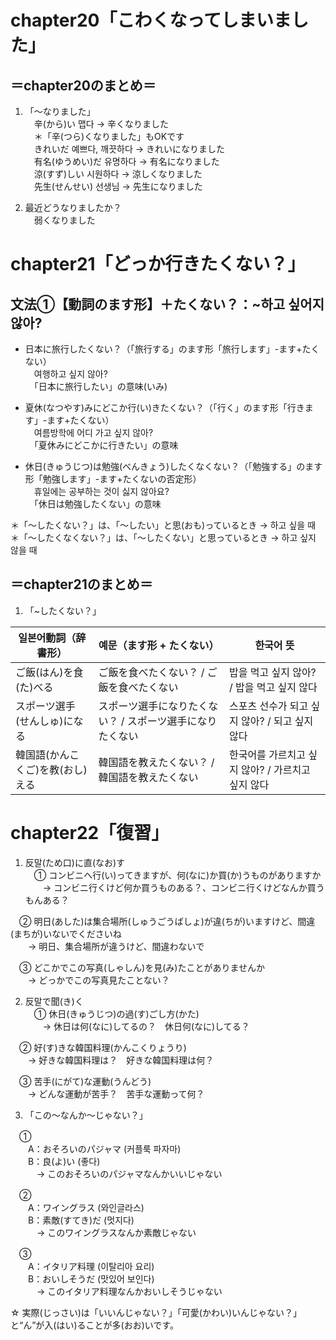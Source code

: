 # chapter20「こわくなってしまいました」

## ＝chapter20のまとめ＝

1. 「～なりました」  
　辛(から)い 맵다 → 辛くなりました  
　＊「辛(つら)くなりました」もOKです  
　きれいだ 예쁘다, 깨끗하다 → きれいになりました  
　有名(ゆうめい)だ 유명하다 → 有名になりました  
　涼(すず)しい 시원하다 → 涼しくなりました  
　先生(せんせい) 선생님 → 先生になりました

2. 最近どうなりましたか？  
　弱くなりました


# chapter21「どっか行きたくない？」

## 文法①【動詞のます形】＋たくない？：~하고 싶어지 않아?

- 日本に旅行したくない？（「旅行する」のます形「旅行します」-ます+たくない）  
　여행하고 싶지 않아?  
　「日本に旅行したい」の意味(いみ)

- 夏休(なつやす)みにどこか行(い)きたくない？（「行く」のます形「行きます」-ます+たくない）  
　여름방학에 어디 가고 싶지 않아?  
　「夏休みにどこかに行きたい」の意味

- 休日(きゅうじつ)は勉強(べんきょう)したくなくない？（「勉強する」のます形「勉強します」-ます+たくないの否定形）  
　휴일에는 공부하는 것이 싫지 않아요?  
　「休日は勉強したくない」の意味

＊「～したくない？」は、「～したい」と思(おも)っているとき → 하고 싶을 때  
＊「～したくなくない？」は、「～したくない」と思っているとき → 하고 싶지 않을 때

## ＝chapter21のまとめ＝

1. 「~したくない？」

| 일본어動詞（辞書形）   | 예문（ます形 + たくない）       | 한국어 뜻                   |
|-------------------|------------------------------|--------------------------|
| ご飯(はん)を食(た)べる  | ご飯を食べたくない？ / ご飯を食べたくない | 밥을 먹고 싶지 않아? / 밥을 먹고 싶지 않다 |
| スポーツ選手(せんしゅ)になる | スポーツ選手になりたくない？ / スポーツ選手になりたくない | 스포츠 선수가 되고 싶지 않아? / 되고 싶지 않다 |
| 韓国語(かんこくご)を教(おし)える | 韓国語を教えたくない？ / 韓国語を教えたくない | 한국어를 가르치고 싶지 않아? / 가르치고 싶지 않다 |


# chapter22「復習」

1. 反말(ため口)に直(なお)す  
　① コンビニへ行(い)ってきますが、何(なに)か買(か)うものがありますか  
　　→ コンビニ行くけど何か買うものある？、コンビニ行くけどなんか買うもんある？  

　② 明日(あした)は集合場所(しゅうごうばしょ)が違(ちが)いますけど、間違(まちが)いないでくださいね  
　　→ 明日、集合場所が違うけど、間違わないで  

　③ どこかでこの写真(しゃしん)を見(み)たことがありませんか  
　　→ どっかでこの写真見たことない？


2. 反말で聞(き)く  
　① 休日(きゅうじつ)の過(す)ごし方(かた)  
　　→ 休日は何(なに)してるの？　休日何(なに)してる？  

　② 好(す)きな韓国料理(かんこくりょうり)  
　　→ 好きな韓国料理は？　好きな韓国料理は何？  

　③ 苦手(にがて)な運動(うんどう)  
　　→ どんな運動が苦手？　苦手な運動って何？


3. 「この〜なんか〜じゃない？」

　①  
　　A：おそろいのパジャマ (커플룩 파자마)  
　　B：良(よ)い (좋다)  
　　　→ このおそろいのパジャマなんかいいじゃない  

　②  
　　A：ワイングラス (와인글라스)  
　　B：素敵(すてき)だ (멋지다)  
　　　→ このワイングラスなんか素敵じゃない  

　③  
　　A：イタリア料理 (이탈리아 요리)  
　　B：おいしそうだ (맛있어 보인다)  
　　　→ このイタリア料理なんかおいしそうじゃない  

☆ 実際(じっさい)は「いいんじゃない？」「可愛(かわい)いんじゃない？」と“ん”が入(はい)ることが多(おお)いです。
